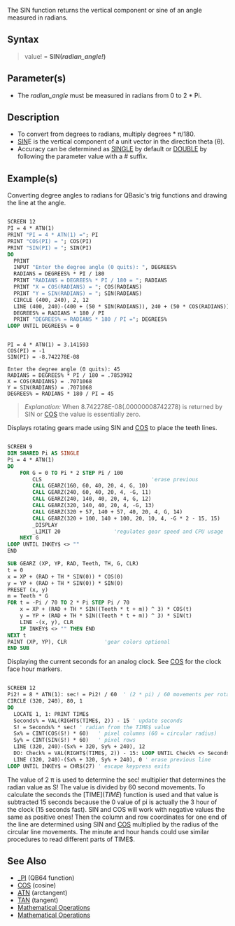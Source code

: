 The SIN function returns the vertical component or sine of an angle measured in radians.

## Syntax

> value! = **SIN(***radian_angle!***)**

## Parameter(s)

* The *radian_angle* must be measured in radians from 0 to 2 * Pi. 

## Description

* To convert from degrees to radians, multiply degrees * π/180.
* [SIN](SIN)E is the vertical component of a unit vector in the direction theta (&theta;).
* Accuracy can be determined as [SINGLE](SINGLE) by default or [DOUBLE](DOUBLE) by following the parameter value with a # suffix.

## Example(s)

Converting degree angles to radians for QBasic's trig functions and drawing the line at the angle.

```vb

SCREEN 12
PI = 4 * ATN(1)
PRINT "PI = 4 * ATN(1) ="; PI
PRINT "COS(PI) = "; COS(PI)
PRINT "SIN(PI) = "; SIN(PI)
DO
  PRINT
  INPUT "Enter the degree angle (0 quits): ", DEGREES%
  RADIANS = DEGREES% * PI / 180
  PRINT "RADIANS = DEGREES% * PI / 180 = "; RADIANS
  PRINT "X = COS(RADIANS) = "; COS(RADIANS)
  PRINT "Y = SIN(RADIANS) = "; SIN(RADIANS)
  CIRCLE (400, 240), 2, 12
  LINE (400, 240)-(400 + (50 * SIN(RADIANS)), 240 + (50 * COS(RADIANS))), 11
  DEGREES% = RADIANS * 180 / PI
  PRINT "DEGREES% = RADIANS * 180 / PI ="; DEGREES%
LOOP UNTIL DEGREES% = 0 

```

```text

PI = 4 * ATN(1) = 3.141593
COS(PI) = -1
SIN(PI) = -8.742278E-08

Enter the degree angle (0 quits): 45
RADIANS = DEGREES% * PI / 180 = .7853982
X = COS(RADIANS) = .7071068
Y = SIN(RADIANS) = .7071068
DEGREES% = RADIANS * 180 / PI = 45

```

>  *Explanation:* When 8.742278E-08(.00000008742278) is returned by SIN or [COS](COS) the value  is essentially zero.

Displays rotating gears made using SIN and [COS](COS) to place the teeth lines.

```vb

SCREEN 9
DIM SHARED Pi AS SINGLE
Pi = 4 * ATN(1)
DO
    FOR G = 0 TO Pi * 2 STEP Pi / 100
        CLS                                   'erase previous
        CALL GEARZ(160, 60, 40, 20, 4, G, 10)
        CALL GEARZ(240, 60, 40, 20, 4, -G, 11)
        CALL GEARZ(240, 140, 40, 20, 4, G, 12)
        CALL GEARZ(320, 140, 40, 20, 4, -G, 13)
        CALL GEARZ(320 + 57, 140 + 57, 40, 20, 4, G, 14)
        CALL GEARZ(320 + 100, 140 + 100, 20, 10, 4, -G * 2 - 15, 15)
        _DISPLAY 
        _LIMIT 20                 'regulates gear speed and CPU usage
    NEXT G
LOOP UNTIL INKEY$ <> ""
END

SUB GEARZ (XP, YP, RAD, Teeth, TH, G, CLR)
t = 0
x = XP + (RAD + TH * SIN(0)) * COS(0)
y = YP + (RAD + TH * SIN(0)) * SIN(0)
PRESET (x, y)
m = Teeth * G
FOR t = -Pi / 70 TO 2 * Pi STEP Pi / 70
    x = XP + (RAD + TH * SIN((Teeth * t + m)) ^ 3) * COS(t)
    y = YP + (RAD + TH * SIN((Teeth * t + m)) ^ 3) * SIN(t)
    LINE -(x, y), CLR
    IF INKEY$ <> "" THEN END
NEXT t
PAINT (XP, YP), CLR            'gear colors optional      
END SUB 

```


Displaying the current seconds for an analog clock. See [COS](COS) for the clock face hour markers.

```vb

SCREEN 12
Pi2! = 8 * ATN(1): sec! = Pi2! / 60  ' (2 * pi) / 60 movements per rotation 
CIRCLE (320, 240), 80, 1
DO
  LOCATE 1, 1: PRINT TIME$
  Seconds% = VAL(RIGHT$(TIME$, 2)) - 15 ' update seconds
  S! = Seconds% * sec! ' radian from the TIME$ value
  Sx% = CINT(COS(S!) * 60)   ' pixel columns (60 = circular radius) 
  Sy% = CINT(SIN(S!) * 60)   ' pixel rows
  LINE (320, 240)-(Sx% + 320, Sy% + 240), 12
  DO: Check% = VAL(RIGHT$(TIME$, 2)) - 15: LOOP UNTIL Check% <> Seconds%  ' wait loop
  LINE (320, 240)-(Sx% + 320, Sy% + 240), 0 ' erase previous line
LOOP UNTIL INKEY$ = CHR$(27) ' escape keypress exits

```


The value of 2 &pi; is used to determine the sec! multiplier that determines the radian value as S! The value is divided by 60 second movements. To calculate the seconds the [TIME$](TIME$) function is used and that value is subtracted 15 seconds because the 0 value of pi is actually the 3 hour of the clock (15 seconds fast). SIN and COS will work with negative values the same as positive ones! Then the column and row coordinates for one end of the line are determined using SIN and [COS](COS) multiplied by the radius of the circular line movements. The minute and hour hands could use similar procedures to read different parts of TIME$.

## See Also

* [_PI](_PI) (QB64 function)
* [COS](COS) (cosine)
* [ATN](ATN) (arctangent)
* [TAN](TAN) (tangent)
* [Mathematical Operations](Mathematical-Operations)
* [Mathematical Operations](Mathematical-Operations)
